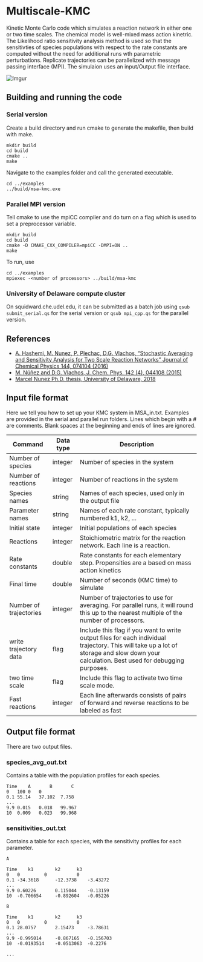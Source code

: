 # Multiscale-KMC

Kinetic Monte Carlo code which simulates a reaction network in either one or two time scales. The chemical model is well-mixed mass action kinetric. The Likelihood ratio sensitivity analysis method is used so that the sensitivties of species populations with respect to the rate constants are computed without the need for additional runs wth parametric perturbations. Replicate trajectories can be parallelized with message passing interface (MPI). The simulaion uses an input/Output file interface.

![Imgur](http://i.imgur.com/5ROh9m1.png)


## Building and running the code

### Serial version

Create a build directory and run cmake to generate the makefile, then build with make.

```
mkdir build
cd build
cmake ..
make
```

Navigate to the examples folder and call the generated executable.

```
cd ../examples
../build/msa-kmc.exe
```

### Parallel MPI version

Tell cmake to use the mpiCC compiler and do turn on a flag which is used to set a preprocessor variable.

```
mkdir build
cd build
cmake -D CMAKE_CXX_COMPILER=mpiCC -DMPI=ON ..
make
```

To run, use

```
cd ../examples
mpiexec -<number of processors> ../build/msa-kmc
```

### University of Delaware compute cluster

On squidward.che.udel.edu, it can be submitted as a batch job using ```qsub submit_serial.qs``` for the serial version or ```qsub mpi_cpp.qs``` for the parallel version.


## References
* [A. Hashemi, M. Nunez, P. Plechac, D.G. Vlachos, “Stochastic Averaging and Sensitivity Analysis for Two Scale Reaction Networks” Journal of Chemical Physics 144, 074104 (2016)](http://arxiv.org/abs/1509.03802)  
* [M. Núñez and D.G. Vlachos, J. Chem. Phys. 142 (4), 044108 (2015)](http://scitation.aip.org/content/aip/journal/jcp/142/4/10.1063/1.4905957)
* [Marcel Nunez Ph.D. thesis, University of Delaware, 2018](http://udspace.udel.edu/handle/19716/23604)


## Input file format

Here we tell you how to set up your KMC system in MSA_in.txt. Examples are provided in the serial and parallel run folders. Lines which begin with a # are comments. Blank spaces at the beginning and ends of lines are ignored.

| Command | Data type | Description |
| --- | --- | --- |
| Number of species | integer | Number of species in the system |
| Number of reactions | integer | Number of reactions in the system |
| Species names | string | Names of each species, used only in the output file |
| Parameter names | string | Names of each rate constant, typically numbered k1, k2, ... |
| Initial state | integer | Initial populations of each species |
| Reactions | integer | Stoichiometric matrix for the reaction network. Each line is a reaction. |
| Rate constants | double | Rate constants for each elementary step. Propensities are a based on mass action kinetics |
| Final time | double | Number of seconds (KMC time) to simulate |
| Number of trajectories | integer | Number of trajectories to use for averaging. For parallel runs, it will round this up to the nearest multiple of the number of processors. |
| write trajectory data | flag | Include this flag if you want to write output files for each individual trajectory. This will take up a lot of storage and slow down your calculation. Best used for debugging purposes. |
| two time scale | flag | Include this flag to activate two time scale mode. |
| Fast reactions | integer | Each line afterwards consists of pairs of forward and reverse reactions to be labeled as fast |


## Output file format

There are two output files.

### species_avg_out.txt

Contains a table with the population profiles for each species.

```
Time    A       B       C
0	100	0	0
0.1	55.14	37.102	7.758
...
9.9	0.015	0.018	99.967
10	0.009	0.023	99.968
```

### sensitivities_out.txt

Contains a table for each species, with the sensitivity profiles for each parameter.

```
A

Time 	k1	      k2	  k3
0	0	      0	          0
0.1	-34.3618      -12.3738	  -3.43272
...
9.9	0.60226	      0.115044	  -0.13159
10	-0.706654     -0.892604	  -0.05226

B

Time 	k1	      k2	  k3
0	0	      0	          0
0.1	28.0757	      2.15473	  -3.78631
...
9.9	-0.995014     -0.867165	  -0.156703
10	-0.0193514    -0.0513063  -0.2276

...
```

